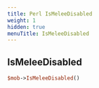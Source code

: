```yaml
---
title: Perl IsMeleeDisabled
weight: 1
hidden: true
menuTitle: IsMeleeDisabled
---
```

## IsMeleeDisabled
```perl
$mob->IsMeleeDisabled()
```